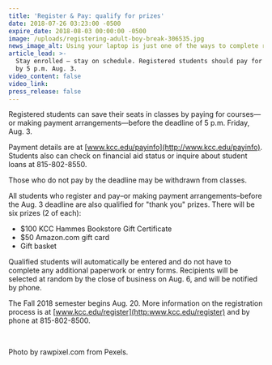 ```yaml
---
title: 'Register & Pay: qualify for prizes'
date: 2018-07-26 03:23:00 -0500
expire_date: 2018-08-03 00:00:00 -0500
image: /uploads/registering-adult-boy-break-306535.jpg
news_image_alt: Using your laptop is just one of the ways to complete registration.
article_lead: >-
  Stay enrolled – stay on schedule. Registered students should pay for classes
  by 5 p.m. Aug. 3.
video_content: false
video_link:
press_release: false
---
```


Registered students can save their seats in classes by paying for courses—or making payment arrangements—before the deadline of 5 p.m. Friday, Aug. 3. 

Payment details are at [www.kcc.edu/payinfo](http://www.kcc.edu/payinfo). Students also can check on financial aid status or inquire about student loans at 815-802-8550.

Those who do not pay by the deadline may be withdrawn from classes. 

All students who register and pay–or making payment arrangements–before the Aug. 3 deadline are also qualified for "thank you" prizes. There will be six prizes (2 of each):

* $100 KCC Hammes Bookstore Gift Certificate
* $50 Amazon.com gift card
* Gift basket

Qualified students will automatically be entered and do not have to complete any additional paperwork or entry forms. Recipients will be selected at random by the close of business on Aug. 6, and will be notified by phone.

The Fall 2018 semester begins Aug. 20. More information on the registration process is at [www.kcc.edu/register](http:www.kcc.edu/register) and by phone at 815-802-8500.

 

Photo by rawpixel.com from Pexels.